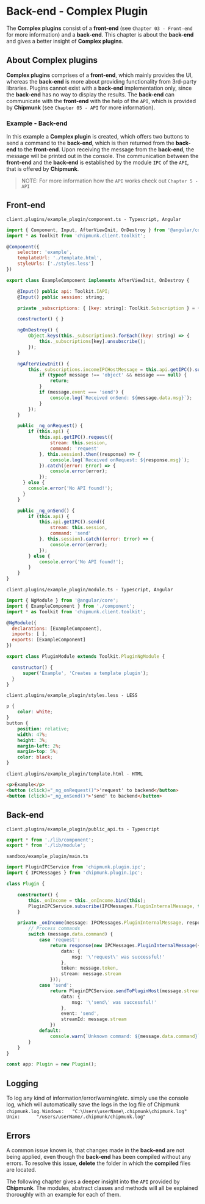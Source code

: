 # Back-end - Complex Plugin

The **Complex plugins** consist of a **front-end** (see `Chapter 03 - Front-end` for more information) and a **back-end**.
This chapter is about the **back-end** and gives a better insight of **Complex plugins**.

## About Complex plugins
**Complex plugins** comprises of a **front-end**, which mainly provides the UI, whereas the **back-end** is more about providing functionality from 3rd-party libraries. Plugins cannot exist with a **back-end** implementation only, since the **back-end** has no way to display the results. The **back-end** can communicate with the **front-end** with the help of the `API`, which is provided by **Chipmunk** (see `Chapter 05 - API` for more information).

### Example - Back-end

In this example a **Complex plugin** is created, which offers two buttons to send a command to the **back-end**, which is then returned from the **back-end** to the **front-end**. Upon receiving the message from the **back-end**, the message will be printed out in the console.
The communication between the **front-end** and the **back-end** is established by the module `IPC` of the `API`, that is offered by **Chipmunk**.

> NOTE: For more information how the `API` works check out `Chapter 5 - API`

## Front-end

`client.plugins/example_plugin/component.ts - Typescript, Angular`
```javascript
import { Component, Input, AfterViewInit, OnDestroy } from '@angular/core';
import * as Toolkit from 'chipmunk.client.toolkit';

@Component({
    selector: 'example',
    templateUrl: './template.html',
    styleUrls: ['./styles.less']
})

export class ExampleComponent implements AfterViewInit, OnDestroy {

    @Input() public api: Toolkit.IAPI;                                                              // API assignment
    @Input() public session: string;                                                                // Session ID assignment

    private _subscriptions: { [key: string]: Toolkit.Subscription } = {};                           // Hashlist for session events

    constructor() { }

    ngOnDestroy() {
        Object.keys(this._subscriptions).forEach((key: string) => {                                 // Unsubscribe from all sources when the component is destroyed
            this._subscriptions[key].unsubscribe();
        });
    }

    ngAfterViewInit() {
        this._subscriptions.incomeIPCHostMessage = this.api.getIPC().subscribe((message: any) => {  // Subscribe to back-end to listen for messages
            if (typeof message !== 'object' && message === null) {                                  // Check for correct format of message
                return;
            }
            if (message.event === 'send') {                                                         // Check if it's the expected message
                console.log(`Received onSend: ${message.data.msg}`);                                // Print out the message in the console
            }
        });
    }

    public _ng_onRequest() {                                                                        // on click function for request-type of message to the back-end
        if (this.api) {                                                                             // check if API exists
            this.api.getIPC().request({                                                             // send request-type of message to the back-end
                stream: this.session,
                command: 'request'
            }, this.session).then((response) => {                                                   // Catch response from back-end
                console.log(`Received onRequest: ${response.msg}`);                                 // Print out responsed answer in the console
            }).catch((error: Error) => {
                console.error(error);
            });
      } else {
        console.error('No API found!');
      }
    }

    public _ng_onSend() {                                                                           // on click function for send-type of message to the back-end
        if (this.api) {                                                                             // check if API exists
            this.api.getIPC().send({                                                                // send send-type of message to the back-end
                stream: this.session,
                command: 'send'
            }, this.session).catch((error: Error) => {
                console.error(error);
            });
        } else {
            console.error('No API found!');
        }
    }
}
```

`client.plugins/example_plugin/module.ts - Typescript, Angular`
```javascript
import { NgModule } from '@angular/core';
import { ExampleComponent } from './component';
import * as Toolkit from 'chipmunk.client.toolkit';

@NgModule({
  declarations: [ExampleComponent],                                                                 // Declare which components, directives and pipes belong to the module
  imports: [ ],                                                                                     // Imports other modules with the components, directives and pipes that components in the current module need
  exports: [ExampleComponent]                                                                       // Provides services that the other application components can use
})

export class PluginModule extends Toolkit.PluginNgModule {                                          // Create module class which inherits from the Toolkit module

  constructor() {
      super('Example', 'Creates a template plugin');                                                // Call the constructor of the parent class
  }
}
```

`client.plugins/example_plugin/styles.less - LESS`
```CSS
p {
    color: white;
}
button {
    position: relative;
    width: 47%;
    height: 3%;
    margin-left: 2%;
    margin-top: 5%;
    color: black;
}
```

`client.plugins/example_plugin/template.html - HTML`
```HTML
<p>Example</p>
<button (click)="_ng_onRequest()">'request' to backend</button>                                     <!-- Create button for request-type of message --> 
<button (click)="_ng_onSend()">'send' to backend</button>                                           <!-- Create button for send-type of message -->
```

## Back-end

`client.plugins/example_plugin/public_api.ts - Typescript`
```javascript
export * from './lib/component';
export * from './lib/module';
```

`sandbox/example_plugin/main.ts`
```typescript
import PluginIPCService from 'chipmunk.plugin.ipc';
import { IPCMessages } from 'chipmunk.plugin.ipc';

class Plugin {

    constructor() {
        this._onIncome = this._onIncome.bind(this);
        PluginIPCService.subscribe(IPCMessages.PluginInternalMessage, this._onIncome);                              // Subscribe to incoming messages from front-end
    }

    private _onIncome(message: IPCMessages.PluginInternalMessage, response: (res: IPCMessages.TMessage) => any) {   // Message handler for messages from the front-end
        // Process commands
        switch (message.data.command) {                                                                             // Check incoming command in message from front-end
            case 'request':
                return response(new IPCMessages.PluginInternalMessage({                                             // Send response to the front-end
                    data: {
                        msg: '\'request\' was successful!'                                                          // Attach string to response
                    },
                    token: message.token,
                    stream: message.stream
                }));
            case 'send':
                return PluginIPCService.sendToPluginHost(message.stream, {                                          // Send message to front-end
                    data: {
                        msg: '\'send\' was successful!'                                                             // Attach string to message
                    },
                    event: 'send',
                    streamId: message.stream
                })
            default:
                console.warn(`Unknown command: ${message.data.command}`);
        }
    }
}

const app: Plugin = new Plugin();
```

## Logging

To log any kind of information/error/warning/etc. simply use the console log, which will automatically save the logs in the log file of Chipmunk `chipmunk.log`.
`Windows:   "C:\Users\userName\.chipmunk\chipmunk.log"`
`Unix:      "/users/userName/.chipmunk/chipmunk.log"`

## Errors

A common issue known is, that changes made in the **back-end** are not being applied, even though the **back-end** has been compiled without any errors.
To resolve this issue, **delete** the folder in which the **compiled** files are located.

The following chapter gives a deeper insight into the `API` provided by **Chipmunk**. The modules, abstract classes and methods will all be explained thoroughly with an example for each of them.